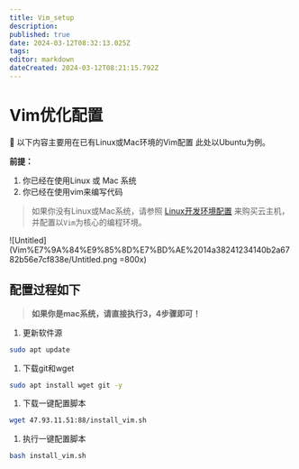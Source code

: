 ```yaml
---
title: Vim_setup
description: 
published: true
date: 2024-03-12T08:32:13.025Z
tags: 
editor: markdown
dateCreated: 2024-03-12T08:21:15.792Z
---
```


# Vim优化配置

<aside>
📌 以下内容主要用在已有Linux或Mac环境的Vim配置
此处以Ubuntu为例。
</aside>

**前提：**

1. 你已经在使用Linux 或 Mac 系统
2. 你已经在使用vim来编写代码

> 如果你没有Linux或Mac系统，请参照 [Linux开发环境配置](/courses_resource/cloud_usage/Linux开发环境配置) 来购买云主机，并配置以`Vim`为核心的编程环境。
> 

![Untitled](Vim%E7%9A%84%E9%85%8D%E7%BD%AE%2014a38241234140b2a6782b56e7cf838e/Untitled.png =800x)

## 配置过程如下

> **如果你是mac系统，请直接执行3，4步骤即可！**
> 
1. 更新软件源

```bash
sudo apt update
```

1. 下载git和wget

```bash
sudo apt install wget git -y
```

1. 下载一键配置脚本

```bash
wget 47.93.11.51:88/install_vim.sh
```

1. 执行一键配置脚本

```bash
bash install_vim.sh
```